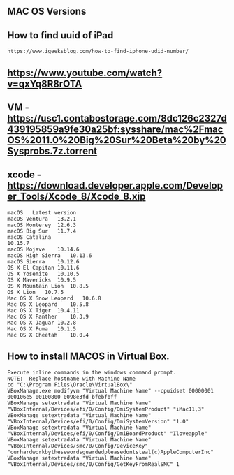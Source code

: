 ## MAC OS Versions
## How to find uuid of iPad
```
https://www.igeeksblog.com/how-to-find-iphone-udid-number/
```
## https://www.youtube.com/watch?v=qxYq8R8rOTA
## VM - https://usc1.contabostorage.com/8dc126c2327d439195859a9fe30a25bf:sysshare/mac%2FmacOS%2011.0%20Big%20Sur%20Beta%20by%20Sysprobs.7z.torrent
## xcode - https://download.developer.apple.com/Developer_Tools/Xcode_8/Xcode_8.xip
```
macOS	Latest version
macOS Ventura	13.2.1
macOS Monterey	12.6.3
macOS Big Sur	11.7.4
macOS Catalina
10.15.7
macOS Mojave	10.14.6
macOS High Sierra	10.13.6
macOS Sierra	10.12.6
OS X El Capitan	10.11.6
OS X Yosemite	10.10.5
OS X Mavericks	10.9.5
OS X Mountain Lion	10.8.5
OS X Lion	10.7.5
Mac OS X Snow Leopard	10.6.8
Mac OS X Leopard	10.5.8
Mac OS X Tiger	10.4.11
Mac OS X Panther	10.3.9
Mac OS X Jaguar	10.2.8
Mac OS X Puma	10.1.5
Mac OS X Cheetah	10.0.4
```
## How to install MACOS in Virtual Box.
```
Execute inline commands in the windows command prompt.
NOTE:  Replace hostname with Machine Name
cd "C:\Program Files\Oracle\VirtualBox\"
VBoxManage.exe modifyvm "Virtual Machine Name" --cpuidset 00000001 000106e5 00100800 0098e3fd bfebfbff
VBoxManage setextradata "Virtual Machine Name" "VBoxInternal/Devices/efi/0/Config/DmiSystemProduct" "iMac11,3"
VBoxManage setextradata "Virtual Machine Name" "VBoxInternal/Devices/efi/0/Config/DmiSystemVersion" "1.0"
VBoxManage setextradata "Virtual Machine Name" "VBoxInternal/Devices/efi/0/Config/DmiBoardProduct" "Iloveapple"
VBoxManage setextradata "Virtual Machine Name" "VBoxInternal/Devices/smc/0/Config/DeviceKey" "ourhardworkbythesewordsguardedpleasedontsteal(c)AppleComputerInc"
VBoxManage setextradata "Virtual Machine Name" "VBoxInternal/Devices/smc/0/Config/GetKeyFromRealSMC" 1
```
